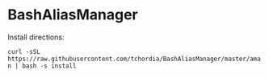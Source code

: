 # BashAliasManager

Install directions:

`curl -sSL https://raw.githubusercontent.com/tchordia/BashAliasManager/master/aman | bash -s install`
